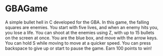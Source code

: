 GBAGame
=======

A simple bullet hell in C developed for the GBA. In this game, the falling squares are enemies. You start with five lives, and when an enemy hits you, you lose a life. You can shoot at the enemies using Z, with up to 15 bullets on the screen at once. You are the blue box, and move with the arrow keys. You can hold S while moving to move at a quicker speed. You can press backspace to give up or start to pause the game. Earn 100 points to win!
